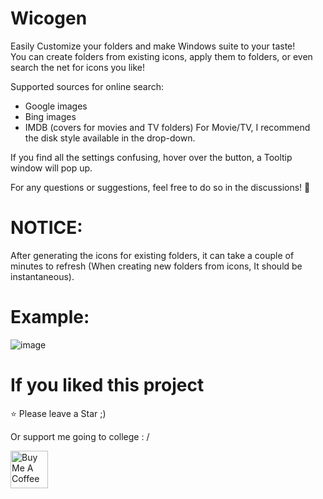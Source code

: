 # Wicogen
Easily Customize your folders and make Windows suite to your taste!<br />
You can create folders from existing icons, apply them to folders, or even search the net for icons you like!

Supported sources for online search: 
  - Google images 
  - Bing images
  - IMDB (covers for movies and TV folders)
For Movie/TV, I recommend the disk style available in the drop-down.

If you find all the settings confusing, hover over the button, a Tooltip window will pop up.

For any questions or suggestions, feel free to do so in the discussions! 💬

# NOTICE:
After generating the icons for existing folders, it can take a couple of minutes to refresh (When creating new folders from icons, It should be instantaneous).

# Example:

![image](https://github.com/idanach/Wicogen-windows-icon-generator/assets/142310044/85f6709d-1670-4a3d-a2bd-fd9b9cd00f98)


# If you liked this project
⭐ Please leave a Star ;)

Or support me going to college : /
<p>
  <a href="https://www.buymeacoffee.com/idanach" target="_blank">
    <img src="https://i.imgur.com/5X29MVY.png" alt="Buy Me A Coffee" height="60dp">
  </a>
</p>
